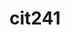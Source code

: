 # cit241
<!DOCTYPE html>
<html>
    <head>
        <script>
            var answer = prompt("How many calories did you intake?"); 
            answer = true;
            answer = false;
            switch(answer) { 
                case answer <= 20: 
                console.log("awesome, keep eating!"); 
                break; 
                 case answer > 20 && answer <= 50: 
                console.log("great, you're so healthy!"); 
                break; 
                case answer > 50 && answer <= 100: 
                console.log("coolio! keep eating"); 
                break; 
                case answer > 100 && answer <= 200: 
                console.log("awesome, time for a break!"); 
                break; 
                case answer > 200 && answer <= 400: 
                console.log("nice meal! wait a couple hours before anything else!"); 
                break; 
                case answer > 400: 
                console.log("sounds yummy! go workout!"); 
                break; 
                default: 
                console.log("please enter a number, such as 100 or 70.") 
            } 
        </script>
    </head>
    <body>
    </body>
</html>

